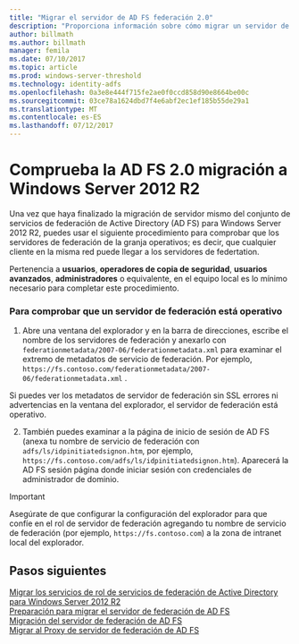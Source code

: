 ```yaml
---
title: "Migrar el servidor de AD FS federación 2.0"
description: "Proporciona información sobre cómo migrar un servidor de AD FS a Windows Server 2012 R2."
author: billmath
ms.author: billmath
manager: femila
ms.date: 07/10/2017
ms.topic: article
ms.prod: windows-server-threshold
ms.technology: identity-adfs
ms.openlocfilehash: 0a3e8e444f715fe2ae0f0ccd858d90e8664be00c
ms.sourcegitcommit: 03ce78a1624dbd7f4e6abf2ec1ef185b55de29a1
ms.translationtype: MT
ms.contentlocale: es-ES
ms.lasthandoff: 07/12/2017
---
```

# <a name="verify-the-ad-fs-20-migration-to-windows-server-2012-r2"></a>Comprueba la AD FS 2.0 migración a Windows Server 2012 R2

Una vez que haya finalizado la migración de servidor mismo del conjunto de servicios de federación de Active Directory (AD FS) para Windows Server 2012 R2, puedes usar el siguiente procedimiento para comprobar que los servidores de federación de la granja operativos; es decir, que cualquier cliente en la misma red puede llegar a los servidores de federtation.  
  
Pertenencia a **usuarios**, **operadores de copia de seguridad**, **usuarios avanzados**, **administradores** o equivalente, en el equipo local es lo mínimo necesario para completar este procedimiento.
  
### <a name="to-verify-that-a-federation-server-is-operational"></a>Para comprobar que un servidor de federación está operativo  
  
1.  Abre una ventana del explorador y en la barra de direcciones, escribe el nombre de los servidores de federación y anexarlo con `federationmetadata/2007-06/federationmetadata.xml` para examinar el extremo de metadatos de servicio de federación. Por ejemplo, `https://fs.contoso.com/federationmetadata/2007-06/federationmetadata.xml` .  
  
Si puedes ver los metadatos de servidor de federación sin SSL errores ni advertencias en la ventana del explorador, el servidor de federación está operativo.  
  
2.  También puedes examinar a la página de inicio de sesión de AD FS (anexa tu nombre de servicio de federación con `adfs/ls/idpinitiatedsignon.htm`, por ejemplo, `https://fs.contoso.com/adfs/ls/idpinitiatedsignon.htm`).  Aparecerá la AD FS sesión página donde iniciar sesión con credenciales de administrador de dominio.  
  
> [!IMPORTANT]
>  Asegúrate de que configurar la configuración del explorador para que confíe en el rol de servidor de federación agregando tu nombre de servicio de federación (por ejemplo, `https://fs.contoso.com`) a la zona de intranet local del explorador.  
  
## <a name="next-steps"></a>Pasos siguientes
 [Migrar los servicios de rol de servicios de federación de Active Directory para Windows Server 2012 R2](migrate-ad-fs-service-role-to-windows-server-r2.md)   
 [Preparación para migrar el servidor de federación de AD FS](prepare-migrate-ad-fs-server-r2.md)  
 [Migración del servidor de federación de AD FS](migrate-ad-fs-fed-server-r2.md)   
 [Migrar al Proxy de servidor de federación de AD FS](migrate-fed-server-proxy-r2.md)   

